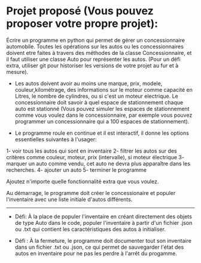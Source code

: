 # Projet proposé (Vous pouvez proposer votre propre projet): 
Écrire un programme en python qui permet de gérer un concessionnaire
automobile. Toutes les opérations sur les autos ou les concessionnaires doivent etre faites
à travers des méthodes de la classe Concessionnaire, et il faut utiliser une classe
Auto pour représenter les autos. (Pour un défi extra, utiliser git pour historiser les
versions de votre projet au fur et à mesure).

- Les autos doivent avoir au moins une marque, prix, modele, couleur,kilométrage, des informations
sur le moteur comme capacité en Litres, le nombre de cylindres,
ou si c'est un moteur electrique. Le concessionnaire doit savoir à quel espace de stationnement
chaque auto est stationné (Vous pouvez simuler les espaces de
stationnement comme vous voulez dans le concessionnaire, par exemple vous pouvez programmer
un concessionnaire qui a 100 espaces de stationnement). 

- Le programme roule en continue et il est interactif, il donne les options essentielles
suivantes à l'usager:

1- voir tous les autos qui sont en inventaire
2- filtrer les autos sur des critères comme couleur, moteur, prix (intervalle),
    si moteur électrique
3- marquer un auto comme vendu, cet auto ne devra plus apparaître dans les recherches.
4- ajouter un auto
5- terminer le programme

Ajoutez n'importe quelle fonctionnalité extra que vous voulez.

Au démarrage, le programme doit créer le concessionaire et populer l'inventaire avec une
liste initiale d'autos différents.

---------------------------------------------------------------------------------------

- Défi: À la place de populer l'inventaire en créant directement des objets de type
Auto dans le code, populer l'inventaire à partir d'un fichier .json ou .txt
qui contient les caractéristiques des autos à initialiser.

- Défi : À la fermeture, le programme doit documenter tout son inventaire dans un fichier
.txt ou .json, ce qui permet de sauvegarder l'état des autos en inventaire pour ne pas
les perdre à l'arrêt du progamme.
